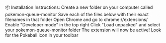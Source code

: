 📦 Installation Instructions:
Create a new folder on your computer called pokemon-queue-monitor
Save each of the files below with their exact filenames in that folder
Open Chrome and go to chrome://extensions/
Enable "Developer mode" in the top right
Click "Load unpacked" and select your pokemon-queue-monitor folder
The extension will now be active! Look for the Pokeball icon in your toolbar
